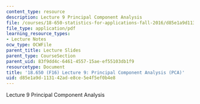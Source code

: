 ```yaml
---
content_type: resource
description: Lecture 9 Principal Component Analysis
file: /courses/18-650-statistics-for-applications-fall-2016/d85e1a9d113142ade8ce5e4f5ef0b4e8_MIT18_650F16_PCA.pdf
file_type: application/pdf
learning_resource_types:
- Lecture Notes
ocw_type: OCWFile
parent_title: Lecture Slides
parent_type: CourseSection
parent_uid: 83f9dd4c-6461-4557-15ae-ef55103db1f9
resourcetype: Document
title: '18.650 (F16) Lecture 9: Principal Component Analysis (PCA)'
uid: d85e1a9d-1131-42ad-e8ce-5e4f5ef0b4e8
---
```

Lecture 9 Principal Component Analysis

